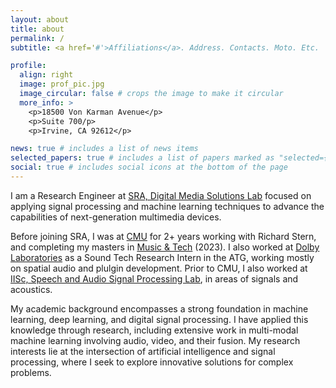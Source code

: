 ```yaml
---
layout: about
title: about
permalink: /
subtitle: <a href='#'>Affiliations</a>. Address. Contacts. Moto. Etc.

profile:
  align: right
  image: prof_pic.jpg
  image_circular: false # crops the image to make it circular
  more_info: >
    <p>18500 Von Karman Avenue</p>
    <p>Suite 700/p>
    <p>Irvine, CA 92612</p>

news: true # includes a list of news items
selected_papers: true # includes a list of papers marked as "selected={true}"
social: true # includes social icons at the bottom of the page
---
```


I am a Research Engineer at [SRA, Digital Media Solutions Lab](https://sra.samsung.com/research-area/digital-media/) focused on applying signal processing and machine learning techniques to advance the capabilities of next-generation multimedia devices.

Before joining SRA, I was at [CMU](https://www.cs.cmu.edu/) for 2+ years working with Richard Stern, and completing my masters in [Music & Tech](https://www.cs.cmu.edu/~music/mat/about.html) (2023). I also worked at [Dolby Laboratories](https://www.dolby.com/) as a Sound Tech Research Intern in the ATG, working mostly on spatial audio and plulgin development. Prior to CMU, I also worked at [IISc, Speech and Audio Signal Processing Lab](https://ece.iisc.ac.in/speech-and-audio-signal-processing-lab/), in areas of signals and acoustics. 

My academic background encompasses a strong foundation in machine learning, deep learning, and digital signal processing. I have applied this knowledge through research, including extensive work in multi-modal machine learning involving audio, video, and their fusion. My research interests lie at the intersection of artificial intelligence and signal processing, where I seek to explore innovative solutions for complex problems.